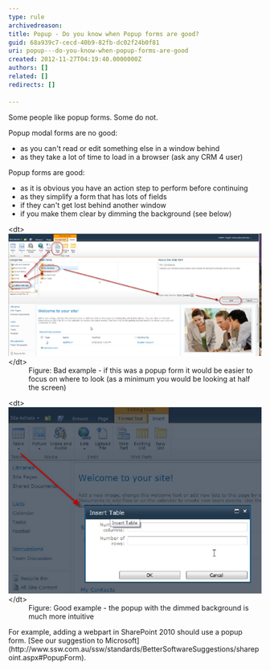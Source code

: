 ```yaml
---
type: rule
archivedreason: 
title: Popup - Do you know when Popup forms are good?
guid: 68a939c7-cecd-40b9-82fb-dc02f24b0f81
uri: popup---do-you-know-when-popup-forms-are-good
created: 2012-11-27T04:19:40.0000000Z
authors: []
related: []
redirects: []

---
```


Some people like popup forms. Some do not.

Popup modal forms are no good:

* as you can't read or edit something else in a window behind
* as they take a lot of time to load in a browser (ask any CRM 4 user)


<!--endintro-->

Popup forms are good:

* as it is obvious you have an action step to perform before continuing
* as they simplify a form that has lots of fields
* if they can't get lost behind another window
* if you make them clear by dimming the background (see below)

<dl class="badImage">&lt;dt&gt;<img alt="Adobe Illustrator" src="../../assets/Popup01.jpg" style="width:600px;">&lt;/dt&gt;
<dd>Figure: Bad example - if this was a popup form it would be easier to focus on where to look (as a minimum you would be looking at half the screen)</dd></dl><dl class="goodImage">&lt;dt&gt;<img alt="Adobe Illustrator" src="../../assets/Popup02.jpg">&lt;/dt&gt;
<dd>Figure: Good example - the popup with the dimmed background is much more intuitive</dd></dl>
For example, adding a webpart in SharePoint 2010 should use a popup form. [See our suggestion to Microsoft](http://www.ssw.com.au/ssw/standards/BetterSoftwareSuggestions/sharepoint.aspx#PopupForm).
